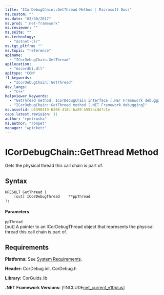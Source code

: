```yaml
---
title: "ICorDebugChain::GetThread Method | Microsoft Docs"
ms.custom: ""
ms.date: "03/30/2017"
ms.prod: ".net-framework"
ms.reviewer: ""
ms.suite: ""
ms.technology: 
  - "dotnet-clr"
ms.tgt_pltfrm: ""
ms.topic: "reference"
apiname: 
  - "ICorDebugChain.GetThread"
apilocation: 
  - "mscordbi.dll"
apitype: "COM"
f1_keywords: 
  - "ICorDebugChain::GetThread"
dev_langs: 
  - "C++"
helpviewer_keywords: 
  - "GetThread method, ICorDebugChain interface [.NET Framework debugging]"
  - "ICorDebugChain::GetThread method [.NET Framework debugging]"
ms.assetid: b3390319-6366-418c-ba80-b552ac4dfc1e
caps.latest.revision: 11
author: "rpetrusha"
ms.author: "ronpet"
manager: "wpickett"
---
```

# ICorDebugChain::GetThread Method
Gets the physical thread this call chain is part of.  
  
## Syntax  
  
```  
HRESULT GetThread (  
    [out] ICorDebugThread    **ppThread  
);  
```  
  
#### Parameters  
 `ppThread`  
 [out] A pointer to an ICorDebugThread object that represents the physical thread this call chain is part of.  
  
## Requirements  
 **Platforms:** See [System Requirements](../../../../docs/framework/get-started/system-requirements.md).  
  
 **Header:** CorDebug.idl, CorDebug.h  
  
 **Library:** CorGuids.lib  
  
 **.NET Framework Versions:** [!INCLUDE[net_current_v10plus](../../../../includes/net-current-v10plus-md.md)]